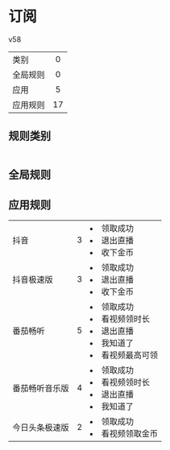 # 订阅

v58

|||
| - |:-:|
|类别|0|
|全局规则|0|
|应用|5|
|应用规则|17|

## 规则类别

|||
| - |:-:|


## 全局规则



## 应用规则

||||
| - |:-:|-|
|抖音|3|<li>领取成功<li>退出直播<li>收下金币|
|抖音极速版|3|<li>领取成功<li>退出直播<li>收下金币|
|番茄畅听|5|<li>领取成功<li>看视频领时长<li>退出直播<li>我知道了<li>看视频最高可领|
|番茄畅听音乐版|4|<li>领取成功<li>看视频领时长<li>退出直播<li>我知道了|
|今日头条极速版|2|<li>领取成功<li>看视频领取金币|
